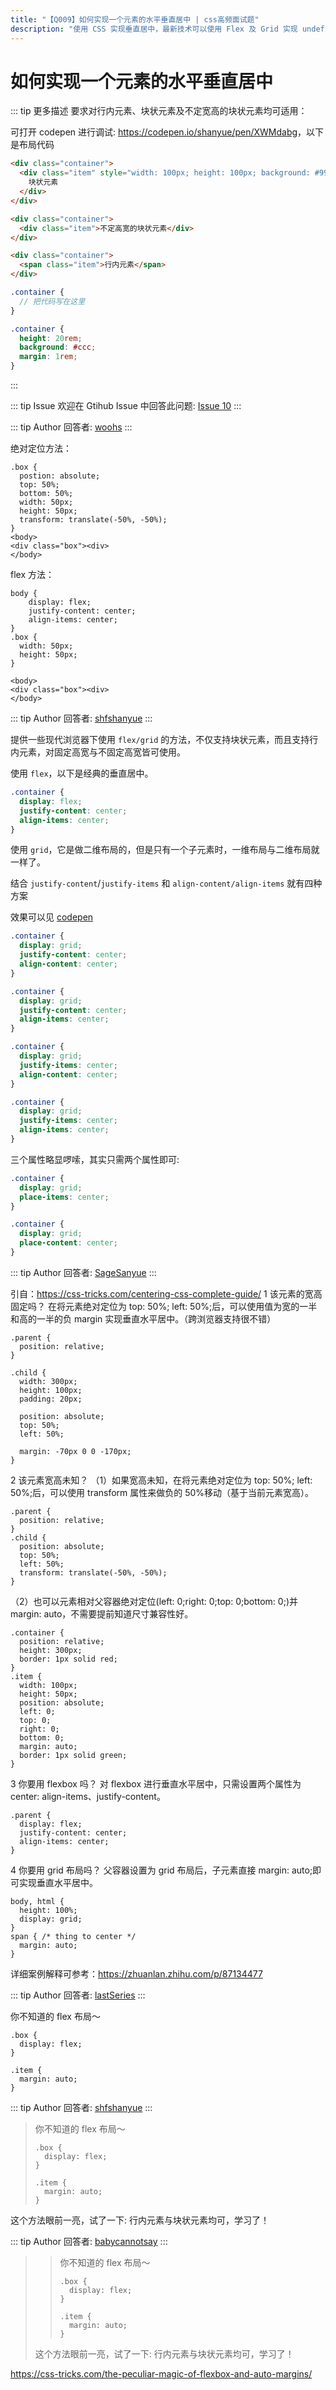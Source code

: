 ```yaml
---
title: "【Q009】如何实现一个元素的水平垂直居中 | css高频面试题"
description: "使用 CSS 实现垂直居中，最新技术可以使用 Flex 及 Grid 实现 undefined 字节跳动面试题、阿里腾讯面试题、美团小米面试题。"
---
```


# 如何实现一个元素的水平垂直居中

::: tip 更多描述
要求对行内元素、块状元素及不定宽高的块状元素均可适用：

可打开 codepen 进行调试: <https://codepen.io/shanyue/pen/XWMdabg>，以下是布局代码

```html
<div class="container">
  <div class="item" style="width: 100px; height: 100px; background: #999;">
    块状元素
  </div>
</div>

<div class="container">
  <div class="item">不定高宽的块状元素</div>
</div>

<div class="container">
  <span class="item">行内元素</span>
</div>
```

```scss
.container {
  // 把代码写在这里
}

.container {
  height: 20rem;
  background: #ccc;
  margin: 1rem;
}
```

:::

::: tip Issue
欢迎在 Gtihub Issue 中回答此问题: [Issue 10](https://github.com/shfshanyue/Daily-Question/issues/10)
:::

::: tip Author
回答者: [woohs](https://github.com/woohs)
:::

绝对定位方法：

```
.box {
  postion: absolute;
  top: 50%;
  bottom: 50%;
  width: 50px;
  height: 50px;
  transform: translate(-50%, -50%);
}
<body>
<div class="box"><div>
</body>
```

flex 方法：

```
body {
    display: flex;
    justify-content: center;
    align-items: center;
}
.box {
  width: 50px;
  height: 50px;
}

<body>
<div class="box"><div>
</body>
```

::: tip Author
回答者: [shfshanyue](https://github.com/shfshanyue)
:::

提供一些现代浏览器下使用 `flex/grid` 的方法，不仅支持块状元素，而且支持行内元素，对固定高宽与不固定高宽皆可使用。

使用 `flex`，以下是经典的垂直居中。

```css
.container {
  display: flex;
  justify-content: center;
  align-items: center;
}
```

使用 `grid`，它是做二维布局的，但是只有一个子元素时，一维布局与二维布局就一样了。

结合 `justify-content`/`justify-items` 和 `align-content/align-items` 就有四种方案

效果可以见 [codepen](https://codepen.io/shanyue/pen/XWMdabg)

```css
.container {
  display: grid;
  justify-content: center;
  align-content: center;
}
```

```css
.container {
  display: grid;
  justify-content: center;
  align-items: center;
}
```

```css
.container {
  display: grid;
  justify-items: center;
  align-content: center;
}
```

```css
.container {
  display: grid;
  justify-items: center;
  align-items: center;
}
```

三个属性略显啰嗦，其实只需两个属性即可:

```css
.container {
  display: grid;
  place-items: center;
}
```

```css
.container {
  display: grid;
  place-content: center;
}
```

::: tip Author
回答者: [SageSanyue](https://github.com/SageSanyue)
:::

引自：https://css-tricks.com/centering-css-complete-guide/
1 该元素的宽高固定吗？
在将元素绝对定位为 top: 50%; left: 50%;后，可以使用值为宽的一半和高的一半的负 margin 实现垂直水平居中。（跨浏览器支持很不错）

```
.parent {
  position: relative;
}

.child {
  width: 300px;
  height: 100px;
  padding: 20px;

  position: absolute;
  top: 50%;
  left: 50%;

  margin: -70px 0 0 -170px;
}
```

2 该元素宽高未知？
（1）如果宽高未知，在将元素绝对定位为 top: 50%; left: 50%;后，可以使用 transform 属性来做负的 50%移动（基于当前元素宽高）。

```
.parent {
  position: relative;
}
.child {
  position: absolute;
  top: 50%;
  left: 50%;
  transform: translate(-50%, -50%);
}
```

（2）也可以元素相对父容器绝对定位(left: 0;right: 0;top: 0;bottom: 0;)并 margin: auto，不需要提前知道尺寸兼容性好。

```
.container {
  position: relative;
  height: 300px;
  border: 1px solid red;
}
.item {
  width: 100px;
  height: 50px;
  position: absolute;
  left: 0;
  top: 0;
  right: 0;
  bottom: 0;
  margin: auto;
  border: 1px solid green;
}
```

3 你要用 flexbox 吗？
对 flexbox 进行垂直水平居中，只需设置两个属性为 center: align-items、justify-content。

```
.parent {
  display: flex;
  justify-content: center;
  align-items: center;
}
```

4 你要用 grid 布局吗？
父容器设置为 grid 布局后，子元素直接 margin: auto;即可实现垂直水平居中。

```
body, html {
  height: 100%;
  display: grid;
}
span { /* thing to center */
  margin: auto;
}
```

详细案例解释可参考：https://zhuanlan.zhihu.com/p/87134477

::: tip Author
回答者: [lastSeries](https://github.com/lastSeries)
:::

你不知道的 flex 布局～

```
.box {
  display: flex;
}

.item {
  margin: auto;
}
```

::: tip Author
回答者: [shfshanyue](https://github.com/shfshanyue)
:::

> 你不知道的 flex 布局～
>
> ```
> .box {
>   display: flex;
> }
>
> .item {
>   margin: auto;
> }
> ```

这个方法眼前一亮，试了一下: 行内元素与块状元素均可，学习了！

::: tip Author
回答者: [babycannotsay](https://github.com/babycannotsay)
:::

> > 你不知道的 flex 布局～
> >
> > ```
> > .box {
> >   display: flex;
> > }
> >
> > .item {
> >   margin: auto;
> > }
> > ```
>
> 这个方法眼前一亮，试了一下: 行内元素与块状元素均可，学习了！

https://css-tricks.com/the-peculiar-magic-of-flexbox-and-auto-margins/
